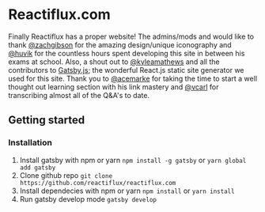 # Reactiflux.com
Finally Reactiflux has a proper website! The admins/mods and would like to thank [@zachgibson](http://zachgibsondesign.com/) for the amazing design/unique iconography and [@huvik](https://github.com/Huvik) for the countless hours spent developing this site in between his exams at school. Also, a shout out to [@kyleamathews](https://github.com/kyleamathews) and all the contributors to [Gatsby.js](https://github.com/gatsbyjs/gatsby); the wonderful React.js static site generator we used for this site. Thank you to [@acemarke](https://github.com/markerikson) for taking the time to start a well thought out learning section with his link mastery and [@vcarl](https://github.com/vcarl) for transcribing almost all of the Q&A's to date.

## Getting started
### Installation 

1. Install gatsby with npm or yarn `npm install -g gatsby` or `yarn global add gatsby`
2. Clone github repo `git clone https://github.com/reactiflux/reactiflux.com`
3. Install dependecies with npm or yarn `npm install` or `yarn install`
4. Run gatsby develop mode `gatsby develop`
